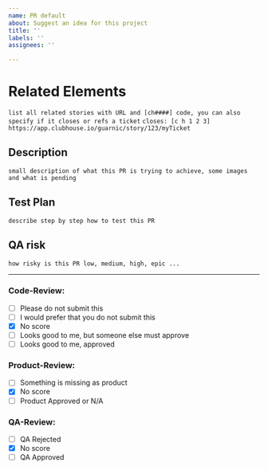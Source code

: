 ```yaml
---
name: PR default
about: Suggest an idea for this project
title: ''
labels: ''
assignees: ''

---
```


# Related Elements
`list all related stories with URL and [ch####] code, you can also specify if it closes or refs a ticket`
`closes: [c h 1 2 3] https://app.clubhouse.io/guarnic/story/123/myTicket`

## Description
`small description of what this PR is trying to achieve, some images and what is pending`

## Test Plan
`describe step by step how to test this PR`

## QA risk
`how risky is this PR low, medium, high, epic ...`

____________
### Code-Review: 
- [ ] Please do not submit this
- [ ] I would prefer that you do not submit this
- [x] No score
- [ ] Looks good to me, but someone else must approve
- [ ] Looks good to me, approved

### Product-Review:
- [ ] Something is missing as product 
- [x] No score
- [ ] Product Approved or N/A

### QA-Review:
- [ ] QA Rejected
- [x] No score
- [ ] QA Approved
